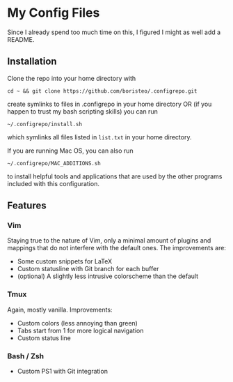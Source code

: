 My Config Files
===
Since I already spend too much time on this, I figured I might as well add a README.

## Installation
Clone the repo into your home directory with
```
cd ~ && git clone https://github.com/boristeo/.configrepo.git
```
create symlinks to files in .configrepo in your home directory OR (if you happen
to trust my bash scripting skills) you can run
```
~/.configrepo/install.sh
```
which symlinks all files listed in `list.txt` in your home directory. 

If you are running Mac OS, you can also run
```
~/.configrepo/MAC_ADDITIONS.sh
```
to install helpful tools and applications that are used by the other programs
included with this configuration.

## Features
### Vim
Staying true to the nature of Vim, only a minimal amount of plugins and
mappings that do not interfere with the default ones. The improvements
are:
* Some custom snippets for LaTeX
* Custom statusline with Git branch for each buffer
* (optional) A slightly less intrusive colorscheme than the default

### Tmux
Again, mostly vanilla. Improvements:
* Custom colors (less annoying than green)
* Tabs start from 1 for more logical navigation
* Custom status line

### Bash / Zsh
* Custom PS1 with Git integration
